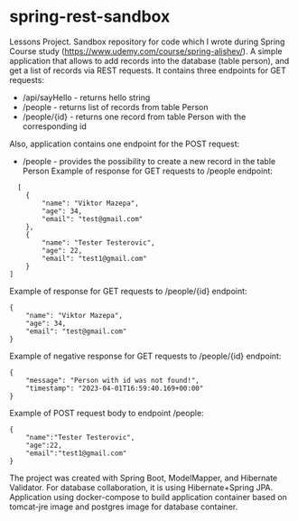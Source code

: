 # spring-rest-sandbox
Lessons Project. Sandbox repository for code which I wrote during Spring Course study (https://www.udemy.com/course/spring-alishev/).
A simple application that allows to add records into the database (table person), and get a list of records via REST requests.
It contains three endpoints for GET requests:
 - /api/sayHello - returns hello string
 - /people - returns list of records from table Person
 - /people/{id} - returns one record from table Person with the corresponding id
 
Also, application contains one endpoint for the POST request:
- /people - provides the possibility to create a new record in the table Person
Example of response for GET requests to /people endpoint:
```
  [
    {
        "name": "Viktor Mazepa",
        "age": 34,
        "email": "test@gmail.com"
    },
    {
        "name": "Tester Testerovic",
        "age": 22,
        "email": "test1@gmail.com"
    }
]
```
Example of response for GET requests to /people/{id} endpoint:
```
{
    "name": "Viktor Mazepa",
    "age": 34,
    "email": "test@gmail.com"
}
```
Example of negative response for GET requests to /people/{id} endpoint:
```
{
    "message": "Person with id was not found!",
    "timestamp": "2023-04-01T16:59:40.169+00:00"
}
```
Example of POST request body to endpoint /people:
```
{
    "name":"Tester Testerovic",
    "age":22,
    "email":"test1@gmail.com"
}
```
The project was created with Spring Boot, ModelMapper, and Hibernate Validator. For database collaboration, it is using Hibernate+Spring JPA.
Application using docker-compose to build application container based on tomcat-jre image and postgres image for database container. 

